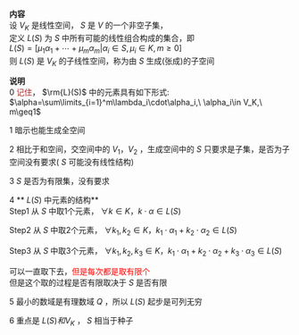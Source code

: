 **内容**  
设 $V_K$ 是线性空间， $S$ 是 $V$ 的一个非空子集，  
定义 $L(S)$ 为 $S$ 中所有可能的线性组合构成的集合，即  
 $L(S)=[\mu_1\alpha_1+\cdots  
+\mu_m\alpha_m|\alpha_i\in S,\mu_i\in K,m\ge0]$   
则 $L(S)$ 是 $V_K$ 的子线性空间，称为由 $S$ 生成(张成)的子空间  
  
**说明**  
0 <font color=brown>记住</font>， $\rm{L}(S)$ 中的元素具有如下形式:  $\alpha=\sum\limits_{i=1}^m\lambda_i\cdot\alpha_i,\ \alpha_i\in V_K,\ m\geq1$   
  
1 暗示也能生成全空间  
  
2 相比于和空间，交空间中的 $V_1，V_2$ ，生成空间中的 $S$ 只要求是子集，是否为子空间没有要求( $S$ 可能没有线性结构)  
  
3  $S$ 是否为有限集，没有要求  
  
4 ** $L(S)$ 中元素的结构**  
Step1 从 $S$ 中取1个元素， $\forall k\in K，  
k\cdot\alpha\in L(S)$   
  
Step2 从 $S$ 中取2个元素， $\forall k_1,k_2\in K，  
k_1\cdot\alpha_1+k_2\cdot\alpha_2\in L(S)$   
  
Step3 从 $S$ 中取3个元素， $\forall k_1,k_2,k_3\in K，  
k_1\cdot\alpha_1+k_2\cdot\alpha_2  
+k_3\cdot\alpha_3\in L(S)$   
  
可以一直取下去，<font color=red>但是每次都是取有限个</font>  
但是这个取的过程是否有限取决于 $S$ 是否有限  
  
5 最小的数域是有理数域 $Q$ ，所以 $L(S)$ 起步是可列无穷  
  
6 重点是 $L(S)和V_K$ ， $S$ 相当于种子  
